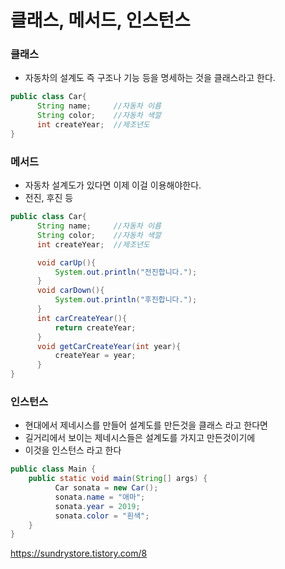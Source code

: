 # 클래스, 메서드, 인스턴스 


### 클래스
- 자동차의 설계도 즉 구조나 기능 등을 명세하는 것을 클래스라고 한다.
``` java
public class Car{
      String name;     //자동차 이름
      String color;    //자동차 색깔
      int createYear;  //제조년도       
}
```

### 메서드
- 자동차 설계도가 있다면 이제 이걸 이용해야한다.
- 전진, 후진 등
``` java
public class Car{
      String name;     //자동차 이름
      String color;    //자동차 색깔
      int createYear;  //제조년도       

      void carUp(){
          System.out.println("전진합니다.");
      }
      void carDown(){
          System.out.println("후진합니다."); 
      }
      int carCreateYear(){
          return createYear;
      }
      void getCarCreateYear(int year){
          createYear = year;
      }
}
```


### 인스턴스
- 현대에서 제네시스를 만들어 설계도를 만든것을 클래스 라고 한다면
- 길거리에서 보이는 제네시스들은 설계도를 가지고 만든것이기에
- 이것을 인스턴스 라고 한다
```java
public class Main {
    public static void main(String[] args) {
          Car sonata = new Car();
          sonata.name = "애마";
          sonata.year = 2019;
          sonata.color = "흰색";
    }
}
```


https://sundrystore.tistory.com/8
